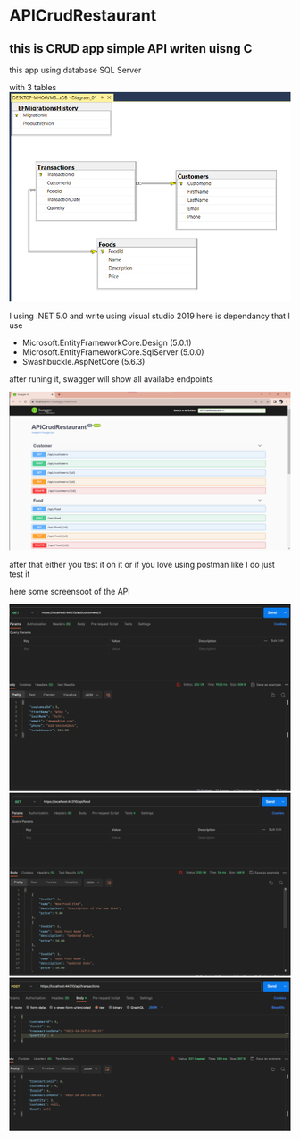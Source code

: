 # APICrudRestaurant

## this is CRUD app simple API writen uisng C

this app using database SQL Server 

with 3 tables
![image](https://github.com/ferytell/dataKull/raw/main/SS_Resto/Database%20Diagram.png)

I using .NET 5.0 and write using visual studio 2019
here is dependancy that I use
- Microsoft.EntityFrameworkCore.Design (5.0.1)
- Microsoft.EntityFrameworkCore.SqlServer (5.0.0)
- Swashbuckle.AspNetCore (5.6.3)

after runing it, swagger will show all availabe endpoints

![image](https://github.com/ferytell/dataKull/raw/main/SS_Resto/Swagger.png)

after that either you test it on it or if you love using postman like I do just test it

here some screensoot of the API

![image](https://github.com/ferytell/dataKull/blob/main/SS_Resto/GetCustomerById.png)
![image](https://github.com/ferytell/dataKull/blob/main/SS_Resto/GetFood.png)
![image](https://github.com/ferytell/dataKull/blob/main/SS_Resto/PostTransaction.png)


